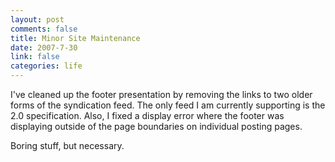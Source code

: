 ```yaml
--- 
layout: post
comments: false
title: Minor Site Maintenance
date: 2007-7-30
link: false
categories: life
---
```

I've cleaned up the footer presentation by removing the links to two older forms of the syndication feed.  The only feed I am currently supporting is the 2.0 specification.  Also, I fixed a display error where the footer was displaying outside of the page boundaries on individual posting pages.

Boring stuff, but necessary.

